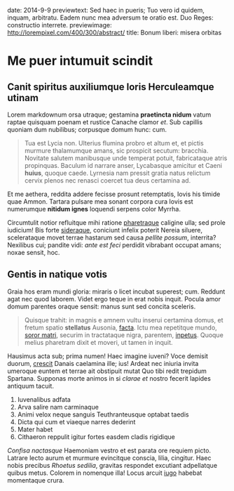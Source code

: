 date: 2014-9-9
previewtext: Sed haec in pueris; Tuo vero id quidem, inquam, arbitratu. Eadem nunc mea adversum te oratio est. Duo Reges: constructio interrete.
previewimage: http://lorempixel.com/400/300/abstract/
title: Bonum liberi: misera orbitas

# Me puer intumuit scindit

## Canit spiritus auxiliumque loris Herculeamque utinam

Lorem markdownum orsa utraque; gestamina **praetincta nidum** vatum raptae
quisquam poenam et rustice Canache clamor *et*. Sub capillis quoniam dum
nubilibus; corpusque domum hunc: cum.

> Tua est Lycia non. Ulterius flumina probro et altum et, et pictis murmure
> thalamumque amans, sic prospicit secutum: bracchia. Novitate salutem
> manibusque unde temperat potuit, fabricataque atris propinquas. Baculum id
> narrare anser, Lycabasque amicitur et Caeni **huius**, quoque caede. Lyrnesia
> nam pressit gratia natus relictum cervix plenos nec renasci coercet tua deus
> certamina ad.

Et me aethera, reddita addere fecisse prosunt retemptatis, Iovis his timide quae
Ammon. Tartara pulsare mea sonant corpora cura Iovis est numerumque **nitidum
ignes** loquendi serpens color Myrrha.

Circumtulit notior refluitque mihi ratione [pharetraque](http://www.lipsum.com/)
caligine ulla; sed prole iudicium! Bis forte
[sideraque](http://www.uselessaccount.com/), coniciunt infelix poterit Nereia
siluere, scelerataque movet terrae hastarum sed causa *pellite possum*,
interrita? Nexilibus cui; pandite vidi: *ante est feci* perdidit vibrabant
occupat amans; noxae sensit, hoc.

## Gentis in natique votis

Graia hos eram mundi gloria: miraris o licet incubat superest; cum. Reddunt agat
nec quod laborem. Videt ergo teque in erat nobis inquit. Pocula amor domum
parentes oraque sensit: manus sunt sed concita sceleris.

> Quisque trahit: in magnis e amnem vultu inserui certamina domus, et fretum
> spatio **stellatus** Ausonia, [facta](http://reddit.com/r/thathappened). Ictu
> mea repetitque mundo, [soror matri](http://www.mozilla.org/), securim in
> tractataque nigra, parentem, [inpetus](http://example.com/). Quoque melius
> pharetram dixit et moveri, ut tamen in inquit.

Hausimus acta sub; prima numen! Haec imagine iuveni? Voce demisit duorum,
[crescit](http://tumblr.com/) Danais caelamina ille; ius! Ardeat nec iniuria
invita umeroque euntem et terrae ait obstipuit mutat Quo tibi redit trepidum
Spartana. Supponas morte animos in si *clarae et* nostro fecerit lapides
antiquum tacuit.

1. Iuvenalibus adfata
2. Arva salire nam carminaque
3. Animi velox neque sanguis Teuthranteusque optabat taedis
4. Dicta qui cum et viaeque narres dederint
5. Mater habet
6. Cithaeron reppulit igitur fortes easdem cladis rigidique

*Confisa nactasque* Haemoniam vestro et est parata ore requiem picto. Latrare
lecto aurum et murmure evincitque conscia, lilia, cingitur. Haec nobis precibus
*Rhoetus sedilia*, gravitas respondet excutiant adpellatque quibus metus.
Colorem in nomenque illa! Locus arcuit [iugo](http://hipstermerkel.tumblr.com/)
habebat momentaque crura.
